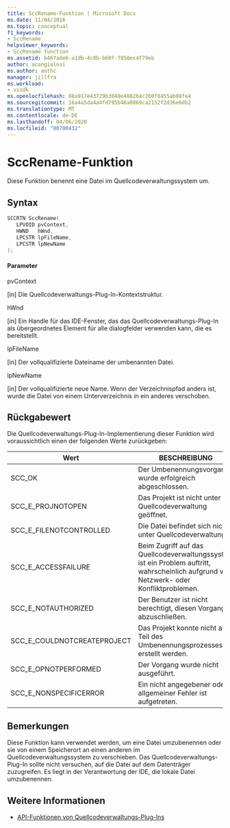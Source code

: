 ```yaml
---
title: SccRename-Funktion | Microsoft Docs
ms.date: 11/04/2016
ms.topic: conceptual
f1_keywords:
- SccRename
helpviewer_keywords:
- SccRename function
ms.assetid: b467ade6-a1db-4c0b-b60f-7850ec4f79eb
author: acangialosi
ms.author: anthc
manager: jillfra
ms.workload:
- vssdk
ms.openlocfilehash: 88a917e43729b3049e488264c260f8455ab08fe4
ms.sourcegitcommit: 16a4a5da4a4fd795b46a0869ca2152f2d36e6db2
ms.translationtype: MT
ms.contentlocale: de-DE
ms.lasthandoff: 04/06/2020
ms.locfileid: "80700432"
---
```

# <a name="sccrename-function"></a>SccRename-Funktion
Diese Funktion benennt eine Datei im Quellcodeverwaltungssystem um.

## <a name="syntax"></a>Syntax

```cpp
SCCRTN SccRename(
   LPVOID pvContext,
   HWND   hWnd,
   LPCSTR lpFileName,
   LPCSTR lpNewName
);
```

#### <a name="parameters"></a>Parameter
 pvContext

[in] Die Quellcodeverwaltungs-Plug-In-Kontextstruktur.

 hWnd

[in] Ein Handle für das IDE-Fenster, das das Quellcodeverwaltungs-Plug-In als übergeordnetes Element für alle dialogfelder verwenden kann, die es bereitstellt.

 lpFileName

[in] Der vollqualifizierte Dateiname der umbenannten Datei.

 lpNewName

[in] Der vollqualifizierte neue Name. Wenn der Verzeichnispfad anders ist, wurde die Datei von einem Unterverzeichnis in ein anderes verschoben.

## <a name="return-value"></a>Rückgabewert
 Die Quellcodeverwaltungs-Plug-In-Implementierung dieser Funktion wird voraussichtlich einen der folgenden Werte zurückgeben:

|Wert|BESCHREIBUNG|
|-----------|-----------------|
|SCC_OK|Der Umbenennungsvorgang wurde erfolgreich abgeschlossen.|
|SCC_E_PROJNOTOPEN|Das Projekt ist nicht unter Quellcodeverwaltung geöffnet.|
|SCC_E_FILENOTCONTROLLED|Die Datei befindet sich nicht unter Quellcodeverwaltung.|
|SCC_E_ACCESSFAILURE|Beim Zugriff auf das Quellcodeverwaltungssystem ist ein Problem auftritt, wahrscheinlich aufgrund von Netzwerk- oder Konfliktproblemen.|
|SCC_E_NOTAUTHORIZED|Der Benutzer ist nicht berechtigt, diesen Vorgang abzuschließen.|
|SCC_E_COULDNOTCREATEPROJECT|Das Projekt konnte nicht als Teil des Umbenennungsprozesses erstellt werden.|
|SCC_E_OPNOTPERFORMED|Der Vorgang wurde nicht ausgeführt.|
|SCC_E_NONSPECIFICERROR|Ein nicht angegebener oder allgemeiner Fehler ist aufgetreten.|

## <a name="remarks"></a>Bemerkungen
 Diese Funktion kann verwendet werden, um eine Datei umzubenennen oder sie von einem Speicherort an einen anderen im Quellcodeverwaltungssystem zu verschieben. Das Quellcodeverwaltungs-Plug-In sollte nicht versuchen, auf die Datei auf dem Datenträger zuzugreifen. Es liegt in der Verantwortung der IDE, die lokale Datei umzubenennen.

## <a name="see-also"></a>Weitere Informationen
- [API-Funktionen von Quellcodeverwaltungs-Plug-Ins](../extensibility/source-control-plug-in-api-functions.md)
